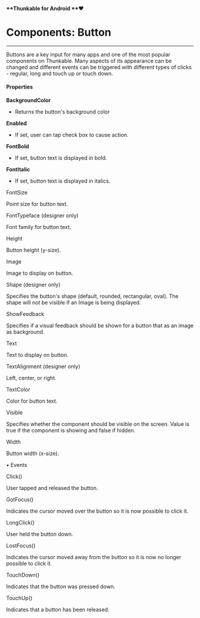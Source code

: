 #### **Thunkable for Android **❤

# Components: Button

---

Buttons are a key input for many apps and one of the most popular components on Thunkable. Many aspects of its appearance can be changed and different events can be triggered with different types of clicks - regular, long and touch up or touch down.

####  Properties

**BackgroundColor**

* Returns the button's background color

**Enabled**

* If set, user can tap check box to cause action.

**FontBold**

* If set, button text is displayed in bold.

**FontItalic**

* If set, button text is displayed in italics.

  


FontSize

Point size for button text.

  


FontTypeface \(designer only\)

Font family for button text.

  


Height

Button height \(y-size\).

  


Image

Image to display on button.

  


Shape \(designer only\)

Specifies the button's shape \(default, rounded, rectangular, oval\). The shape will not be visible if an Image is being displayed.

  


ShowFeedback

Specifies if a visual feedback should be shown for a button that as an image as background.

  


Text

Text to display on button.

  


TextAlignment \(designer only\)

Left, center, or right.

  


TextColor

Color for button text.

  


Visible

Specifies whether the component should be visible on the screen. Value is true if the component is showing and false if hidden.

  


Width

Button width \(x-size\).

  


• Events

Click\(\)

User tapped and released the button.

  


GotFocus\(\)

Indicates the cursor moved over the button so it is now possible to click it.

  


LongClick\(\)

User held the button down.

  


LostFocus\(\)

Indicates the cursor moved away from the button so it is now no longer possible to click it.

  


TouchDown\(\)

Indicates that the button was pressed down.

  


TouchUp\(\)

Indicates that a button has been released.



